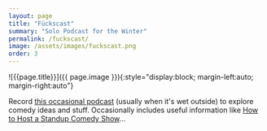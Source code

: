 ```yaml
---
layout: page
title: "Fückscast"
summary: "Solo Podcast for the Winter"
permalink: /fuckscast/
image: /assets/images/fuckscast.png
order: 3
---
```

![{{page.title}}]({{ page.image }}){:style="display:block; margin-left:auto; margin-right:auto"}

Record [this occasional podcast](https://youtube.com/playlist?list=PL9DJY81lwmV8nqgDt0Aknyo9NCRfgcvbQ&si=DX4nUNpRtWvBZXb6) (usually when it's wet outside) to explore comedy ideas and stuff. Occasionally includes useful information like [How to Host a Standup Comedy Show](https://youtu.be/E1UgewjMmIw?si=a9FO9SVVUVz6uYy_)...